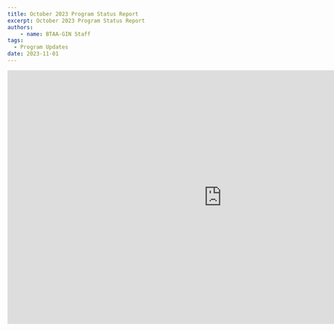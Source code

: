 ```yaml
---
title: October 2023 Program Status Report
excerpt: October 2023 Program Status Report
authors:
    - name: BTAA-GIN Staff
tags:
  - Program Updates
date: 2023-11-01
---
```


<iframe src="https://docs.google.com/presentation/d/e/2PACX-1vRu7aMSJTxeiWLIp-qDgD0F2risDU-ieJs9zbFJ8QDsbJ0Rm7CAKSsP1n721lgn-bO2_TuzLntGAkVz/embed?start=false&loop=false&delayms=3000" frameborder="0" width="960" height="569" allowfullscreen="true" mozallowfullscreen="true" webkitallowfullscreen="true"></iframe>